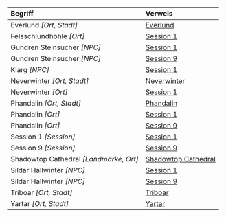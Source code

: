 | Begriff | Verweis |
|:------------|:----------------|
| Everlund *[Ort, Stadt]* | [Everlund](https://lolindhir.github.io/PnP/campaigns/starter/locations/locations_cities/cities_everlund) |
| Felsschlundhöhle *[Ort]* | [Session 1](https://lolindhir.github.io/PnP/campaigns/starter/sessions/session001) |
| Gundren Steinsucher *[NPC]* | [Session 1](https://lolindhir.github.io/PnP/campaigns/starter/sessions/session001) |
| Gundren Steinsucher *[NPC]* | [Session 9](https://lolindhir.github.io/PnP/campaigns/starter/sessions/session009) |
| Klarg *[NPC]* | [Session 1](https://lolindhir.github.io/PnP/campaigns/starter/sessions/session001) |
| Neverwinter *[Ort, Stadt]* | [Neverwinter](https://lolindhir.github.io/PnP/campaigns/starter/locations/locations_cities/cities_neverwinter) |
| Neverwinter *[Ort]* | [Session 1](https://lolindhir.github.io/PnP/campaigns/starter/sessions/session001) |
| Phandalin *[Ort, Stadt]* | [Phandalin](https://lolindhir.github.io/PnP/campaigns/starter/locations/locations_cities/cities_phandalin) |
| Phandalin *[Ort]* | [Session 1](https://lolindhir.github.io/PnP/campaigns/starter/sessions/session001) |
| Phandalin *[Ort]* | [Session 9](https://lolindhir.github.io/PnP/campaigns/starter/sessions/session009) |
| Session 1 *[Session]* | [Session 1](https://lolindhir.github.io/PnP/campaigns/starter/sessions/session001) |
| Session 9 *[Session]* | [Session 9](https://lolindhir.github.io/PnP/campaigns/starter/sessions/session009) |
| Shadowtop Cathedral *[Landmarke, Ort]* | [Shadowtop Cathedral](https://lolindhir.github.io/PnP/campaigns/starter/locations/locations_landmarks/landmarks_shadowtop_cathedral) |
| Sildar Hallwinter *[NPC]* | [Session 1](https://lolindhir.github.io/PnP/campaigns/starter/sessions/session001) |
| Sildar Hallwinter *[NPC]* | [Session 9](https://lolindhir.github.io/PnP/campaigns/starter/sessions/session009) |
| Triboar *[Ort, Stadt]* | [Triboar](https://lolindhir.github.io/PnP/campaigns/starter/locations/locations_cities/cities_triboar) |
| Yartar *[Ort, Stadt]* | [Yartar](https://lolindhir.github.io/PnP/campaigns/starter/locations/locations_cities/cities_yartar) |
